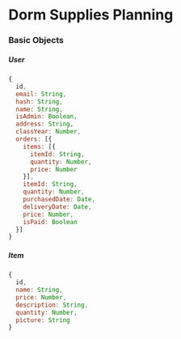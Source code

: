 # Dorm Supplies Planning

### Basic Objects

##### User
```js
{
  id,
  email: String,
  hash: String,
  name: String,
  isAdmin: Boolean,
  address: String,
  classYear: Number,
  orders: [{
    items: [{
      itemId: String,
      quantity: Number,
      price: Number
    }],
    itemId: String,
    quantity: Number,
    purchasedDate: Date, 
    deliveryDate: Date,
    price: Number,
    isPaid: Boolean
  }]
}
```

##### Item
```js
{
  id,
  name: String,
  price: Number,
  description: String,
  quantity: Number,
  picture: String
}
```

